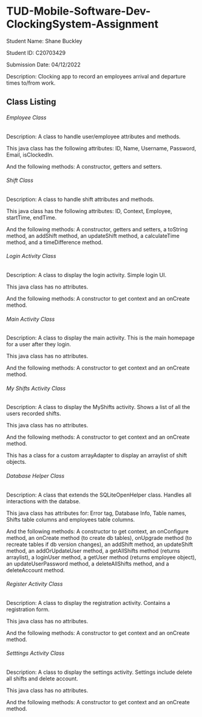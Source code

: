 # TUD-Mobile-Software-Dev-ClockingSystem-Assignment

Student Name: Shane Buckley

Student ID: C20703429

Submission Date: 04/12/2022

Description: Clocking app to record an employees arrival and departure times to/from work.


## Class Listing

###### Employee Class
Description: A class to handle user/employee attributes and methods.

This java class has the following attributes:
ID, Name, Username, Password, Email, isClockedIn.

And the following methods:
A constructor, getters and setters.

###### Shift Class
Description: A class to handle shift attributes and methods.

This java class has the following attributes:
ID, Context, Employee, startTime, endTime.

And the following methods:
A constructor, getters and setters, a toString method, an addShift method, an updateShift method, a calculateTime method, and a timeDifference method.


###### Login Activity Class
Description: A class to display the login activity. Simple login UI.

This java class has no attributes.

And the following methods:
A constructor to get context and an onCreate method.

###### Main Activity Class
Description: A class to display the main activity. This is the main homepage for a user after they login.

This java class has no attributes.

And the following methods:
A constructor to get context and an onCreate method.

###### My Shifts Activity Class
Description: A class to display the MyShifts activity. Shows a list of all the users recorded shifts.

This java class has no attributes.

And the following methods:
A constructor to get context and an onCreate method.

This has a class for a custom arrayAdapter to display an arraylist of shift objects.

###### Database Helper Class
Description: A class that extends the SQLiteOpenHelper class. Handles all interactions with the databse.

This java class has attributes for:
Error tag, Database Info, Table names, Shifts table columns and employees table columns.

And the following methods:
A constructor to get context, an onConfigure method, an onCreate method (to create db tables), onUpgrade method (to recreate tables if db version changes), an addShift method, an updateShift method, an addOrUpdateUser method, a getAllShifts method (returns arraylist), a loginUser method, a getUser method (returns employee object), an updateUserPassword method, a deleteAllShifts method, and a deleteAccount method.


###### Register Activity Class
Description: A class to display the registration activity. Contains a registration form.

This java class has no attributes.

And the following methods:
A constructor to get context and an onCreate method.


###### Setttings Activity Class
Description: A class to display the settings activity. Settings include delete all shifts and delete account.

This java class has no attributes.

And the following methods:
A constructor to get context and an onCreate method.

